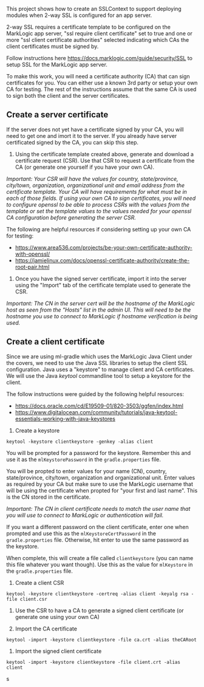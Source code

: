 This project shows how to create an SSLContext to support deploying modules when 2-way SSL is configured 
for an app server.

2-way SSL requires a certificate template to be configured on the MarkLogic app server, 
"ssl require client certificate" set to true and one or more "ssl client certificate authorities"
selected indicating which CAs the client certificates must be signed by.

Follow instructions here https://docs.marklogic.com/guide/security/SSL to setup SSL for
the MarkLogic app server. 

To make this work, you will need a certificate authority (CA) that can sign certificates for you.
You can either use a known 3rd party or setup your own CA for testing. The rest of the instructions
assume that the same CA is used to sign both the client and the server certificates.

## Create a server certificate
If the server does not yet have a certificate signed by your CA, you will need to get one and imort
it to the server. If you already have server certificated signed by the CA, you can skip this step.

1) Using the certificate template created above, generate and download a certificate request (CSR). Use
that CSR to request a certificate from the CA (or generate one yourself if you have your own CA).

_Important: Your CSR will have the values for country, state/province, city/town, organization, 
organizational unit and email address from the certificate template. Your CA will have requirements 
for what must be in each of those fields. If using your own CA to sign certificates, you will need 
to configure openssl to be able to process CSRs with the values from the template or set the template
values to the values needed for your openssl CA configuration before generating the server CSR._  

The following are helpful resources if considering setting up your own CA for testing:
* https://www.area536.com/projects/be-your-own-certificate-authority-with-openssl/
* https://jamielinux.com/docs/openssl-certificate-authority/create-the-root-pair.html

1) Once you have the signed server certificate, import it into the server using the "Import" tab of
the certificate template used to generate the CSR.

_Important: The CN in the server cert will be the hostname of the MarkLogic host as seen from the "Hosts" list in
the admin UI. This will need to be the hostname you use to connect to MarkLogic if hostname verification is
being used._

## Create a client certificate
Since we are using ml-gradle which uses the MarkLogic Java Client under the covers, we need to use the
Java SSL libraries to setup the client SSL configuration. Java uses a "keystore" to manage client and
CA certificates. We will use the Java _keytool_ commandline tool to setup a keystore for the client.

The follow instructions were guided by the following helpful resources:
* https://docs.oracle.com/cd/E19509-01/820-3503/ggfen/index.html
* https://www.digitalocean.com/community/tutorials/java-keytool-essentials-working-with-java-keystores

1) Create a keystore
```
keytool -keystore clientkeystore -genkey -alias client
```

You will be prompted for a password for the keystore. Remember this and use it as the `mlKeystorePassword`
in the `gradle.properties` file.

You will be propted to enter values for your name (CN), country, state/province, city/town, organization and 
organizational unit. Enter values as required by your CA but make sure to use the MarkLogic username that will
be using the certificate when propted for "your first and last name". This is the CN stored in the certificate.

_Important: The CN in client certificate needs to match the user name that you will use to connect to
MarkLogic or authentication will fail._

If you want a different password on the client certificate, enter one when prompted and use this as the 
`mlKeystoreCertPassword` in the `gradle.properties` file. Otherwise, hit enter to use the same password as the 
keystore.

When complete, this will create a file called `clientkeystore` (you can name this file whatever you want though).
Use this as the value for `mlKeystore` in the `gradle.properties` file.

1) Create a client CSR
```
keytool -keystore clientkeystore -certreq -alias client -keyalg rsa -file client.csr
```

1) Use the CSR to have a CA to generate a signed client certificate (or generate one using your own CA)

1) Import the CA certificate
```
keytool -import -keystore clientkeystore -file ca.crt -alias theCARoot
```

1) Import the signed client certificate
```
keytool -import -keystore clientkeystore -file client.crt -alias client
```




s
